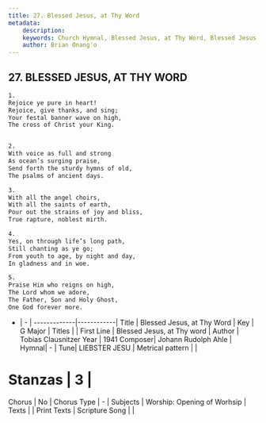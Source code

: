 ```yaml
---
title: 27. Blessed Jesus, at Thy Word
metadata:
    description: 
    keywords: Church Hymnal, Blessed Jesus, at Thy Word, Blessed Jesus, at Thy word, 
    author: Brian Onang'o
---
```



## 27. BLESSED JESUS, AT THY WORD

```txt
1.
Rejoice ye pure in heart!
Rejoice, give thanks, and sing;
Your festal banner wave on high,
The cross of Christ your King.


2.
With voice as full and strong
As ocean’s surging praise,
Send forth the sturdy hymns of old,
The psalms of ancient days.

3.
With all the angel choirs,
With all the saints of earth,
Pour out the strains of joy and bliss,
True rapture, noblest mirth.

4.
Yes, on through life’s long path,
Still chanting as ye go;
From youth to age, by night and day,
In gladness and in woe.

5.
Praise Him who reigns on high,
The Lord whom we adore,
The Father, Son and Holy Ghost,
One God forever more.
```

- |   -  |
-------------|------------|
Title | Blessed Jesus, at Thy Word |
Key | G Major |
Titles |  |
First Line | Blessed Jesus, at Thy word |
Author | Tobias Clausnitzer
Year | 1941
Composer| Johann Rudolph Ahle |
Hymnal|  - |
Tune| LIEBSTER JESU |
Metrical pattern | |
# Stanzas | 3 |
Chorus | No |
Chorus Type | - |
Subjects | Worship: Opening of Worhsip |
Texts |  |
Print Texts | 
Scripture Song |  |
  
